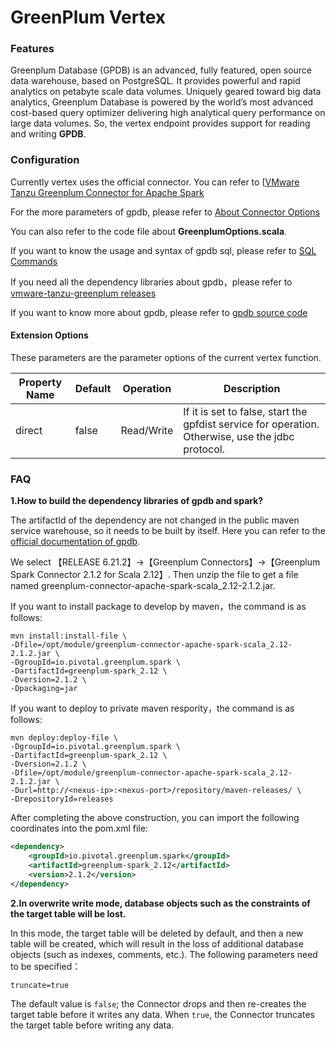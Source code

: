 # GreenPlum Vertex





### **Features**

Greenplum Database (GPDB) is an advanced, fully featured, open source data warehouse, based on PostgreSQL. It provides powerful and rapid analytics on petabyte scale data volumes. Uniquely geared toward big data analytics, Greenplum Database is powered by the world’s most advanced cost-based query optimizer delivering high analytical query performance on large data volumes. So, the vertex endpoint provides support for reading and writing **GPDB**.






### **Configuration**

Currently vertex uses the official connector. You can refer to [[VMware Tanzu Greenplum Connector for Apache Spark](https://docs.vmware.com/en/VMware-Tanzu-Greenplum-Connector-for-Apache-Spark/2.1/tanzu-greenplum-connector-spark/GUID-index.html)

For the more parameters of gpdb, please refer to [About Connector Options](https://docs.vmware.com/en/VMware-Tanzu-Greenplum-Connector-for-Apache-Spark/2.1/tanzu-greenplum-connector-spark/GUID-options.html) 

You can also refer to the code file about **GreenplumOptions.scala**.

If you want to know the usage and syntax of gpdb sql, please refer to [SQL Commands](https://docs.vmware.com/en/VMware-Tanzu-Greenplum/6/greenplum-database/GUID-ref_guide-sql_commands-sql_ref.html)

If you need all the dependency libraries about gpdb，please refer to [vmware-tanzu-greenplum releases](https://network.tanzu.vmware.com/products/vmware-tanzu-greenplum/#/releases)

If you want to know more about gpdb, please refer to [gpdb source code](https://github.com/greenplum-db/gpdb)

#### Extension Options

These parameters are the parameter options of the current vertex function.

| **Property Name** | Default                                          | Operation | **Description** |
| --------------- | ------------------------------------------------------------ | -------- | -------- |
| direct | false   | Read/Write | If it is set to false, start the gpfdist service for operation. Otherwise, use the jdbc protocol. |





### FAQ

**1.How to build the dependency libraries of gpdb and spark?**

The artifactId of the dependency are not changed in the public maven service warehouse, so it needs to be built by itself. Here you can refer to the [official documentation of gpdb](https://network.tanzu.vmware.com/products/vmware-tanzu-greenplum/#/releases/). 

We select 【RELEASE 6.21.2】->【Greenplum Connectors】->【Greenplum Spark Connector 2.1.2 for Scala 2.12】. Then unzip the file to get a file named greenplum-connector-apache-spark-scala_2.12-2.1.2.jar. 

If you want to install package to develop by maven，the command is as follows:

```shell
mvn install:install-file \
-Dfile=/opt/module/greenplum-connector-apache-spark-scala_2.12-2.1.2.jar \
-DgroupId=io.pivotal.greenplum.spark \
-DartifactId=greenplum-spark_2.12 \
-Dversion=2.1.2 \
-Dpackaging=jar
```

If you want to deploy to private maven respority，the command is as follows:

```shell
mvn deploy:deploy-file \
-DgroupId=io.pivotal.greenplum.spark \
-DartifactId=greenplum-spark_2.12 \
-Dversion=2.1.2 \
-Dfile=/opt/module/greenplum-connector-apache-spark-scala_2.12-2.1.2.jar \
-Durl=http://<nexus-ip>:<nexus-port>/repository/maven-releases/ \
-DrepositoryId=releases
```

After completing the above construction, you can import the following coordinates into the pom.xml file:

```xml
<dependency>
    <groupId>io.pivotal.greenplum.spark</groupId>
    <artifactId>greenplum-spark_2.12</artifactId>
    <version>2.1.2</version>
</dependency>
```



**2.In overwrite write mode, database objects such as the constraints of the target table will be lost.**

In this mode, the target table will be deleted by default, and then a new table will be created, which will result in the loss of additional database objects (such as indexes, comments, etc.). The following parameters need to be specified：

```properties
truncate=true
```

The default value is `false`; the Connector drops and then re-creates the target table before it writes any data. When `true`, the Connector truncates the target table before writing any data.

